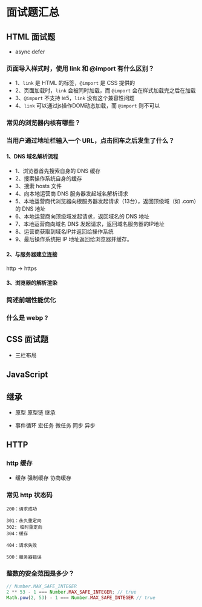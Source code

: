 # 面试题汇总

<!-- HTML 面试题 -->
## HTML 面试题

- async defer

### 页面导入样式时，使用 link 和 @import 有什么区别？

- 1、`link` 是 HTML 的标签，`@import` 是 CSS 提供的
- 2、页面加载时，`link` 会被同时加载，而 `@import` 会在样式加载完之后在加载
- 3、`@import` 不支持 ie5，`link` 没有这个兼容性问题
- 4、`link` 可以通过js操作DOM动态加载，而 `@import` 则不可以

### 常见的浏览器内核有哪些？

### 当用户通过地址栏输入一个 URL，点击回车之后发生了什么？

<!-- TODO -->
<!-- 流程图 -->

#### 1、DNS 域名解析流程

- 1、浏览器首先搜索自身的 DNS 缓存
- 2、搜索操作系统自身的缓存
- 3、搜索 hosts 文件
- 4、向本地运营商 DNS 服务器发起域名解析请求
- 5、本地运营商代浏览器向根服务器发起请求（13台），返回顶级域（如 .com）的 DNS 地址
- 6、本地运营商向顶级域发起请求，返回域名的 DNS 地址
- 7、本地运营商向域名 DNS 发起请求，返回域名服务器的IP地址
- 8、运营商获取到域名IP并返回给操作系统
- 9、最后操作系统把 IP 地址返回给浏览器并缓存。

#### 2、与服务器建立连接
http -> https

#### 3、浏览器的解析渲染


### 简述前端性能优化
### 什么是 webp ?




<!-- CSS 面试题 -->
## CSS 面试题
- 三栏布局

<!-- JavaScript -->
## JavaScript

## 继承


- 原型 原型链 继承

- 事件循环 宏任务 微任务  同步 异步




## HTTP

### http 缓存
- 缓存 强制缓存 协商缓存

### 常见 http 状态码

```
200：请求成功

301：永久重定向
302: 临时重定向
304：缓存

404：请求失败

500：服务器错误
```

### 整数的安全范围是多少？

```js
// Number.MAX_SAFE_INTEGER
2 ** 53 - 1 === Number.MAX_SAFE_INTEGER; // true
Math.pow(2, 53) - 1 === Number.MAX_SAFE_INTEGER // true
```
